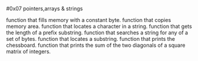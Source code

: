 #0x07 pointers,arrays & strings

function that fills memory with a constant byte.
function that copies memory area.
function that locates a character in a string.
function that gets the length of a prefix substring.
function that searches a string for any of a set of bytes.
function that locates a substring.
function that prints the chessboard.
function that prints the sum of the two diagonals of a square matrix of integers.


